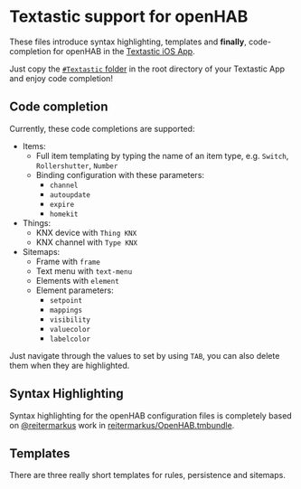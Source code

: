 # Textastic support for openHAB

These files introduce syntax highlighting, templates and __finally__, code-completion for openHAB in the [Textastic iOS App](https://www.textasticapp.com).

Just copy the [```#Textastic``` folder](/#Textastic) in the root directory of your Textastic App and enjoy code completion!

## Code completion

Currently, these code completions are supported:
* Items:
    * Full item templating by typing the name of an item type, e.g. ```Switch```, ```Rollershutter```, ```Number```
    * Binding configuration with these parameters:
        * ```channel```
        * ```autoupdate```
        * ```expire```
        * ```homekit```
* Things:
    * KNX device with ```Thing KNX```
    * KNX channel with ```Type KNX```
* Sitemaps:
    * Frame with ```frame```
    * Text menu with ```text-menu```
    * Elements with ```element```
    * Element parameters:
        * ```setpoint```
        * ```mappings```
        * ```visibility```
        * ```valuecolor```
        * ```labelcolor```

Just navigate through the values to set by using ```TAB```, you can also delete them when they are highlighted.

## Syntax Highlighting

Syntax highlighting for the openHAB configuration files is completely based on [@reitermarkus](https://github.com/reitermarkus) work in [reitermarkus/OpenHAB.tmbundle](https://github.com/reitermarkus/OpenHAB.tmbundle).

## Templates

There are three really short templates for rules, persistence and sitemaps.